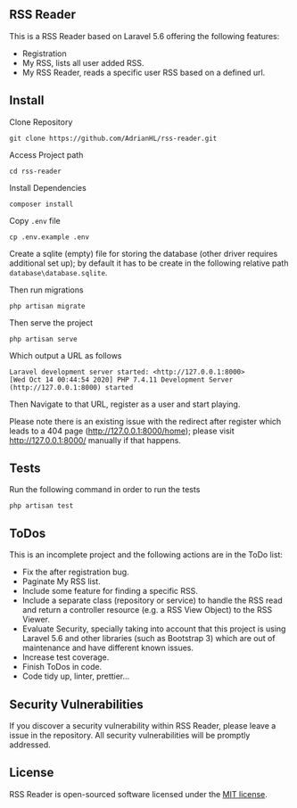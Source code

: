 ## RSS Reader

This is a RSS Reader based on Laravel 5.6 offering the following features:
- Registration
- My RSS, lists all user added RSS.
- My RSS Reader, reads a specific user RSS based on a defined url.

## Install

Clone Repository

```
git clone https://github.com/AdrianHL/rss-reader.git
```

Access Project path

```
cd rss-reader
```

Install Dependencies

```
composer install
```

Copy `.env` file

```
cp .env.example .env
```

Create a sqlite (empty) file for storing the database (other driver requires additional set up); by default it has to be create in the following relative path `database\database.sqlite`.

Then run migrations

```
php artisan migrate
```

Then serve the project

```
php artisan serve
```

Which output a URL as follows

```
Laravel development server started: <http://127.0.0.1:8000>
[Wed Oct 14 00:44:54 2020] PHP 7.4.11 Development Server (http://127.0.0.1:8000) started
```

Then Navigate to that URL, register as a user and start playing.

Please note there is an existing issue with the redirect after register which leads to a 404 page (http://127.0.0.1:8000/home); please visit http://127.0.0.1:8000/ manually if that happens.

## Tests

Run the following command in order to run the tests 

```
php artisan test
```

## ToDos

This is an incomplete project and the following actions are in the ToDo list:

- Fix the after registration bug.
- Paginate My RSS list.
- Include some feature for finding a specific RSS.
- Include a separate class (repository or service) to handle the RSS read and return a controller resource (e.g. a RSS View Object) to the RSS Viewer.
- Evaluate Security, specially taking into account that this project is using Laravel 5.6 and other libraries (such as Bootstrap 3) which are out of maintenance and have different known issues.
- Increase test coverage.
- Finish ToDos in code.
- Code tidy up, linter, prettier... 

## Security Vulnerabilities

If you discover a security vulnerability within RSS Reader, please leave a issue in the repository. All security vulnerabilities will be promptly addressed.

## License

RSS Reader is open-sourced software licensed under the [MIT license](https://opensource.org/licenses/MIT).
